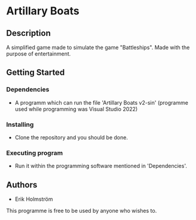 # Artillary Boats

## Description

A simplified game made to simulate the game "Battleships". Made with the purpose of entertainment.

## Getting Started

### Dependencies

* A programm which can run the file 'Artillary Boats v2-sin' (programme used while programming was Visual Studio 2022)

### Installing

* Clone the repository and you should be done.

### Executing program

* Run it within the programming software mentioned in 'Dependencies'. 

## Authors

* Erik Holmström

This programme is free to be used by anyone who wishes to.
